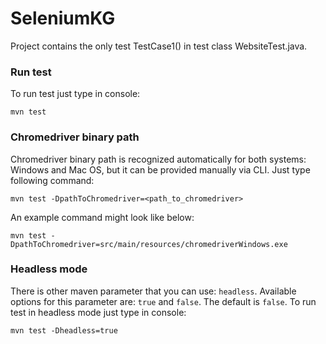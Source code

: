 # SeleniumKG
Project contains the only test TestCase1() in test class WebsiteTest.java.

### Run test
To run test just type in console:

    mvn test

### Chromedriver binary path
Chromedriver binary path is recognized automatically for both systems: Windows and Mac OS, but it can be provided manually via CLI. Just type following command: 

    mvn test -DpathToChromedriver=<path_to_chromedriver>

An example command might look like below:

    mvn test -DpathToChromedriver=src/main/resources/chromedriverWindows.exe

### Headless mode

There is other maven parameter that you can use: `headless`. Available options for this parameter are: `true` and `false`. The default is `false`. To run test in headless mode just type in console:

    mvn test -Dheadless=true